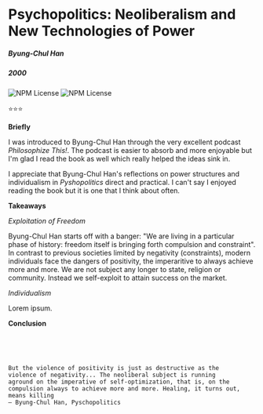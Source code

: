 # Psychopolitics: Neoliberalism and New Technologies of Power

##### Byung-Chul Han

##### 2000

 

![NPM License](https://img.shields.io/badge/-nonfiction-blue) ![NPM License](https://img.shields.io/badge/-philosophy-blue)
 

⭐⭐⭐

 

**Briefly** <br>

I was introduced to Byung-Chul Han through the very excellent podcast *Philosophize This!*. The podcast is easier to absorb and more enjoyable but I'm glad I read the book as well which really helped the ideas sink in.

I appreciate that Byung-Chul Han's reflections on power structures and individualism in *Pyshopolitics* direct and practical. I can't say I enjoyed reading the book but it is one that I think about often.

**Takeaways**<br>

*Exploitation of Freedom*<br>

Byung-Chul Han starts off with a banger: "We are living in a particular phase of history: freedom itself is bringing forth compulsion and constraint". In contrast to previous societies limited by negativity (constraints), modern individuals face the dangers of positivity, the imperaritive to always achieve more and more. We are not subject any longer to state, religion or community. Instead we self-exploit to attain success on the market.
 

*Individualism*<br>

Lorem ipsum.

 

**Conclusion**<br>


 
<br><br>

```

But the violence of positivity is just as destructive as the 
violence of negativity... The neoliberal subject is running 
aground on the imperative of self-optimization, that is, on the
compulsion always to achieve more and more. Healing, it turns out,
means killing
― Byung-Chul Han, Pyschopolitics



```